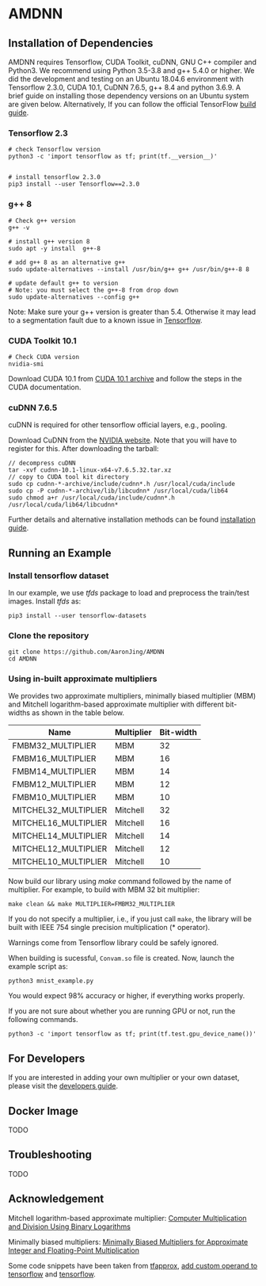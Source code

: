 # AMDNN

<what this is>

## Installation of Dependencies   

AMDNN requires Tensorflow, CUDA Toolkit, cuDNN, GNU C++ compiler and Python3. We recommend using Python 3.5-3.8 and g++ 5.4.0 or higher.
We did the development and testing on an Ubuntu 18.04.6 environment with Tensorflow 2.3.0, CUDA 10.1, CuDNN 7.6.5, g++ 8.4 and python 3.6.9. A brief guide on installing those dependency versions on an Ubuntu system are given below. Alternatively, If you can follow the official  TensorFlow [build guide](https://www.tensorflow.org/install/source).


### Tensorflow 2.3
    
```
# check Tensorflow version
python3 -c 'import tensorflow as tf; print(tf.__version__)'

    
# install tensorflow 2.3.0
pip3 install --user Tensorflow==2.3.0
```
   
### g++ 8

```
# Check g++ version
g++ -v
    
# install g++ version 8
sudo apt -y install  g++-8 

# add g++ 8 as an alternative g++
sudo update-alternatives --install /usr/bin/g++ g++ /usr/bin/g++-8 8

# update default g++ to version    
# Note: you must select the g++-8 from drop down
sudo update-alternatives --config g++

```    

Note: Make sure your g++ version is greater than 5.4. Otherwise it may lead to a segmentation fault due to a known issue in [Tensorflow]().
    
    
### CUDA Toolkit 10.1

```
# Check CUDA version
nvidia-smi
```     
Download CUDA 10.1 from [CUDA 10.1 archive](https://developer.nvidia.com/cuda-10.1-download-archive-base) and follow the steps in the CUDA documentation.
    
### cuDNN 7.6.5

cuDNN is required for other tensorflow official layers, e.g., pooling.

Download CuDNN from the [NVIDIA website](https://developer.nvidia.com/cudnn). Note that you will have to register for this. After downloading the tarball:

```
// decompress cuDNN
tar -xvf cudnn-10.1-linux-x64-v7.6.5.32.tar.xz
// copy to CUDA tool kit directory
sudo cp cudnn-*-archive/include/cudnn*.h /usr/local/cuda/include 
sudo cp -P cudnn-*-archive/lib/libcudnn* /usr/local/cuda/lib64 
sudo chmod a+r /usr/local/cuda/include/cudnn*.h /usr/local/cuda/lib64/libcudnn*
```

Further details and alternative installation methods can be found [installation guide](https://docs.nvidia.com/deeplearning/cudnn/install-guide/index.html).


## Running an Example

### Install tensorflow dataset

In our example, we use *tfds* package to load and preprocess the train/test images. Install *tfds* as:

``
pip3 install --user tensorflow-datasets
``

### Clone the repository

```
git clone https://github.com/AaronJing/AMDNN
cd AMDNN
```
    
### Using in-built approximate multipliers
    
    
We provides two approximate multipliers, minimally biased multiplier (MBM) and Mitchell logarithm-based approximate multiplier with different bit-widths as shown in the table below.
    
| Name 						 | Multiplier | Bit-width  |
|----------------------------|------------|------------|
| FMBM32_MULTIPLIER          | MBM        | 32		   |	
| FMBM16_MULTIPLIER          | MBM        | 16         |
| FMBM14_MULTIPLIER          | MBM        | 14         |
| FMBM12_MULTIPLIER          | MBM        | 12         |
| FMBM10_MULTIPLIER          | MBM        | 10         |
| MITCHEL32_MULTIPLIER       | Mitchell   | 32         |
| MITCHEL16_MULTIPLIER       | Mitchell   | 16         |
| MITCHEL14_MULTIPLIER       | Mitchell   | 14         |
| MITCHEL12_MULTIPLIER       | Mitchell   | 12         |
| MITCHEL10_MULTIPLIER       | Mitchell   | 10         |
    
Now build our library using *make* command followed by the name of multiplier. For example, to build with  MBM 32 bit multiplier:

```
make clean && make MULTIPLIER=FMBM32_MULTIPLIER
```
    
If you do not specify a multiplier, i.e., if you just call `make`, the library will be built with IEEE 754 single precision multiplication (* operator).
    
Warnings come from Tensorflow library could be safely ignored.
    
When building is sucessful, `Convam.so` file is created. Now, launch the example script as:
    
```
python3 mnist_example.py    
```    

You would expect 98% accuracy or higher, if everything works properly.
 
If you are not sure about whether you are running GPU or not, run the following commands.

```
python3 -c 'import tensorflow as tf; print(tf.test.gpu_device_name())'
```
  
## For Developers    

If you are interested in adding your own multiplier or your own dataset, please visit the [developers guide](developer.md).
    

## Docker Image

TODO

## Troubleshooting

TODO

## Acknowledgement
Mitchell logarithm-based approximate multiplier: [Computer Multiplication and Division Using Binary Logarithms](https://ieeexplore.ieee.org/document/5219391)

Minimally biased multipliers: [Minimally Biased Multipliers for Approximate Integer and Floating-Point Multiplication](https://ieeexplore.ieee.org/document/5219391)

Some code snippets have been taken from [tfapprox](https://github.com/ehw-fit/tf-approximate), [add custom operand to tensorflow](https://github.com/tensorflow/custom-op) and [tensorflow](https://github.com/tensorflow/tensorflow).
